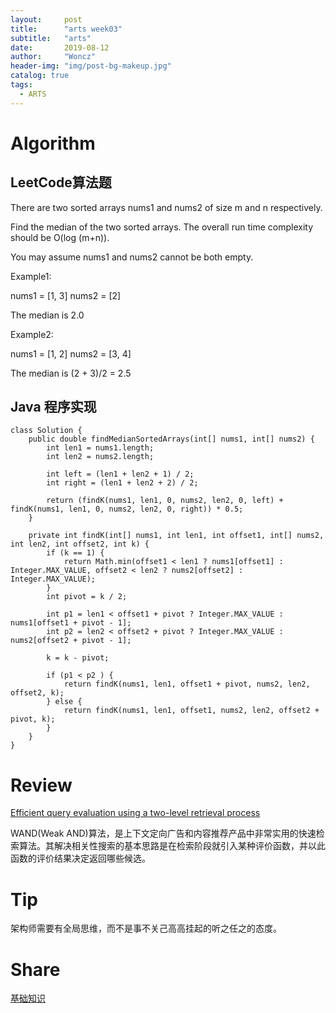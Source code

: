 ```yaml
---
layout:     post
title:      "arts week03"
subtitle:   "arts"
date:       2019-08-12
author:     "Woncz"
header-img: "img/post-bg-makeup.jpg"
catalog: true
tags:
  - ARTS
---
```


# Algorithm

## LeetCode算法题

There are two sorted arrays nums1 and nums2 of size m and n respectively.

Find the median of the two sorted arrays. The overall run time complexity should be O(log (m+n)).

You may assume nums1 and nums2 cannot be both empty.


Example1:

nums1 = [1, 3]
nums2 = [2]

The median is 2.0

Example2:

nums1 = [1, 2]
nums2 = [3, 4]

The median is (2 + 3)/2 = 2.5


## Java 程序实现
```
class Solution {
    public double findMedianSortedArrays(int[] nums1, int[] nums2) {
        int len1 = nums1.length;
        int len2 = nums2.length;

        int left = (len1 + len2 + 1) / 2;
        int right = (len1 + len2 + 2) / 2;
        
        return (findK(nums1, len1, 0, nums2, len2, 0, left) + findK(nums1, len1, 0, nums2, len2, 0, right)) * 0.5;
    }
    
    private int findK(int[] nums1, int len1, int offset1, int[] nums2, int len2, int offset2, int k) {
        if (k == 1) {
            return Math.min(offset1 < len1 ? nums1[offset1] : Integer.MAX_VALUE, offset2 < len2 ? nums2[offset2] : Integer.MAX_VALUE);
        }
        int pivot = k / 2;

        int p1 = len1 < offset1 + pivot ? Integer.MAX_VALUE : nums1[offset1 + pivot - 1];
        int p2 = len2 < offset2 + pivot ? Integer.MAX_VALUE : nums2[offset2 + pivot - 1];

        k = k - pivot;

        if (p1 < p2 ) {
            return findK(nums1, len1, offset1 + pivot, nums2, len2, offset2, k);
        } else {
            return findK(nums1, len1, offset1, nums2, len2, offset2 + pivot, k);
        }
    }
}
```

# Review
[Efficient query evaluation using a two-level retrieval process](https://www.researchgate.net/publication/221613425_Efficient_query_evaluation_using_a_two-level_retrieval_process)

WAND(Weak AND)算法，是上下文定向广告和内容推荐产品中非常实用的快速检索算法。其解决相关性搜索的基本思路是在检索阶段就引入某种评价函数，并以此函数的评价结果决定返回哪些候选。


# Tip
架构师需要有全局思维，而不是事不关己高高挂起的听之任之的态度。


# Share
[基础知识](https://www.jianshu.com/p/8928c2ae0bd4)
